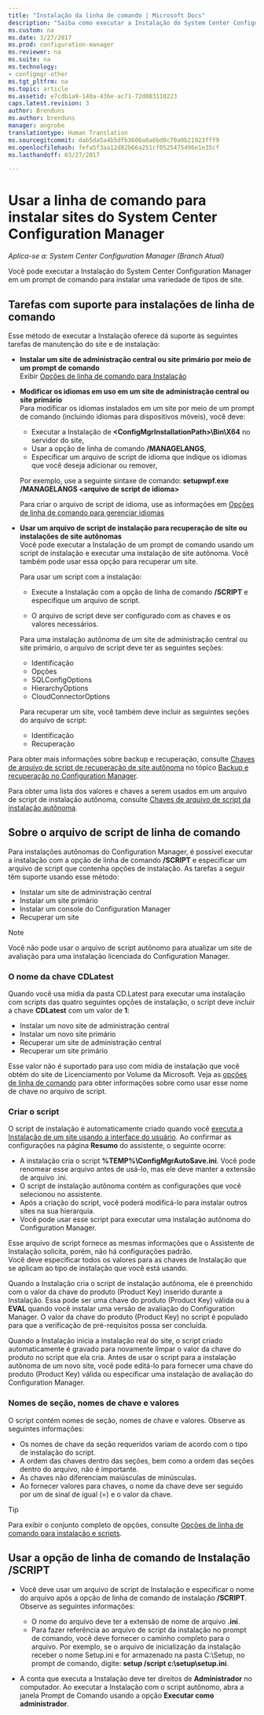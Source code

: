 ```yaml
---
title: "Instalação da linha de comando | Microsoft Docs"
description: "Saiba como executar a Instalação do System Center Configuration Manager em um prompt de comando para uma variedade de instalações do site."
ms.custom: na
ms.date: 3/27/2017
ms.prod: configuration-manager
ms.reviewer: na
ms.suite: na
ms.technology:
- configmgr-other
ms.tgt_pltfrm: na
ms.topic: article
ms.assetid: e7cdb1a9-140a-436e-ac71-72d083110223
caps.latest.revision: 3
author: Brenduns
ms.author: brenduns
manager: angrobe
translationtype: Human Translation
ms.sourcegitcommit: dab5da5a4b5dfb3606a8a6bd0c70a0b21923fff9
ms.openlocfilehash: fefa5f3aa12d82b66a251cf0525475496e1e35cf
ms.lasthandoff: 03/27/2017

---
```

# <a name="use-a-command-line-to-install-system-center-configuration-manager-sites"></a>Usar a linha de comando para instalar sites do System Center Configuration Manager

*Aplica-se a: System Center Configuration Manager (Branch Atual)*

 Você pode executar a Instalação do System Center Configuration Manager em um prompt de comando para instalar uma variedade de tipos de site.

## <a name="supported-tasks-for-command-line-installations"></a>Tarefas com suporte para instalações de linha de comando
 Esse método de executar a Instalação oferece dá suporte às seguintes tarefas de manutenção do site e de instalação:

-   **Instalar um site de administração central ou site primário por meio de um prompt de comando**  
  Exibir [Opções de linha de comando para Instalação](../../../../core/servers/deploy/install/command-line-options-for-setup.md)

-  **Modificar os idiomas em uso em um site de administração central ou site primário**  
    Para modificar os idiomas instalados em um site por meio de um prompt de comando (incluindo idiomas para dispositivos móveis), você deve:  

     -   Executar a Instalação de **&lt;ConfigMgrInstallationPath\>\Bin\X64** no servidor do site,
     -   Usar a opção de linha de comando **/MANAGELANGS**,
     -   Especificar um arquivo de script de idioma que indique os idiomas que você deseja adicionar ou remover,  

    Por exemplo, use a seguinte sintaxe de comando: **setupwpf.exe /MANAGELANGS &lt;arquivo de script de idioma\>**  

    Para criar o arquivo de script de idioma, use as informações em [Opções de linha de comando para gerenciar idiomas](../../../../core/servers/deploy/install/command-line-options-for-setup.md#bkmk_Lang)  

-  **Usar um arquivo de script de instalação para recuperação de site ou instalações de site autônomas**  
    Você pode executar a Instalação de um prompt de comando usando um script de instalação e executar uma instalação de site autônoma. Você também pode usar essa opção para recuperar um site.    

    Para usar um script com a instalação:  

    -   Execute a Instalação com a opção de linha de comando **/SCRIPT** e especifique um arquivo de script.  

    -   O arquivo de script deve ser configurado com as chaves e os valores necessários.  

    Para uma instalação autônoma de um site de administração central ou site primário, o arquivo de script deve ter as seguintes seções:  

    -   Identificação    
    -   Opções    
    -   SQLConfigOptions    
      -   HierarchyOptions    
    -   CloudConnectorOptions   

    Para recuperar um site, você também deve incluir as seguintes seções do arquivo de script:  

    -   Identificação  
    -   Recuperação

Para obter mais informações sobre backup e recuperação, consulte [Chaves de arquivo de script de recuperação de site autônoma](../../../../protect/understand/backup-and-recovery.md#BKMK_UnattendedSiteRecoveryKeys) no tópico [Backup e recuperação no Configuration Manager](../../../../protect/understand/backup-and-recovery.md).  

Para obter uma lista dos valores e chaves a serem usados em um arquivo de script de instalação autônoma, consulte [Chaves de arquivo de script da instalação autônoma](../../../../core/servers/deploy/install/command-line-options-for-setup.md#bkmk_Unattended).  

## <a name="about-the-command-line-script-file"></a>Sobre o arquivo de script de linha de comando  
 Para instalações autônomas do Configuration Manager, é possível executar a instalação com a opção de linha de comando **/SCRIPT** e especificar um arquivo de script que contenha opções de instalação. As tarefas a seguir têm suporte usando esse método:  

-   Instalar um site de administração central  
-   Instalar um site primário  
-   Instalar um console do Configuration Manager  
-   Recuperar um site  

> [!NOTE]  
>  Você não pode usar o arquivo de script autônomo para atualizar um site de avaliação para uma instalação licenciada do Configuration Manager.  

### <a name="the-cdlatest-key-name"></a>O nome da chave CDLatest
Quando você usa mídia da pasta CD.Latest para executar uma instalação com scripts das quatro seguintes opções de instalação, o script deve incluir a chave **CDLatest** com um valor de **1**:
- Instalar um novo site de administração central
- Instalar um novo site primário
- Recuperar um site de administração central
- Recuperar um site primário 

Esse valor não é suportado para uso com mídia de instalação que você obtém do site de Licenciamento por Volume da Microsoft.
Veja as [opções de linha de comando](/sccm/core/servers/deploy/install/command-line-options-for-setup) para obter informações sobre como usar esse nome de chave no arquivo de script.



### <a name="create-the-script"></a>Criar o script
O script de instalação é automaticamente criado quando você [executa a Instalação de um site usando a interface do usuário](../../../../core/servers/deploy/install/use-the-setup-wizard-to-install-sites.md).  Ao confirmar as configurações na página **Resumo** do assistente, o seguinte ocorre:  

-   A instalação cria o script **%TEMP%\ConfigMgrAutoSave.ini**.  Você pode renomear esse arquivo antes de usá-lo, mas ele deve manter a extensão de arquivo .ini.  
-   O script de instalação autônoma contém as configurações que você selecionou no assistente.  
-   Após a criação do script, você poderá modificá-lo para instalar outros sites na sua hierarquia.  
-   Você pode usar esse script para executar uma instalação autônoma do Configuration Manager.  

Esse arquivo de script fornece as mesmas informações que o Assistente de Instalação solicita, porém, não há configurações padrão.   
Você deve especificar todos os valores para as chaves de Instalação que se aplicam ao tipo de instalação que você está usando.   

Quando a Instalação cria o script de instalação autônoma, ele é preenchido com o valor da chave do produto (Product Key) inserido durante a Instalação. Essa pode ser uma chave do produto (Product Key) válida ou a **EVAL** quando você instalar uma versão de avaliação do Configuration Manager. O valor da chave do produto (Product Key) no script é populado para que a verificação de pré-requisitos possa ser concluída.   

Quando a Instalação inicia a instalação real do site, o script criado automaticamente é gravado para novamente limpar o valor da chave do produto no script que ela cria. Antes de usar o script para a instalação autônoma de um novo site, você pode editá-lo para fornecer uma chave do produto (Product Key) válida ou especificar uma instalação de avaliação do Configuration Manager.  

### <a name="section-names-key-names-and-values"></a>Nomes de seção, nomes de chave e valores
O script contém nomes de seção, nomes de chave e valores. Observe as seguintes informações:
-   Os nomes de chave da seção requeridos variam de acordo com o tipo de instalação do script.
-   A ordem das chaves dentro das seções, bem como a ordem das seções dentro do arquivo, não é importante.     
-   As chaves não diferenciam maiúsculas de minúsculas.  
-   Ao fornecer valores para chaves, o nome da chave deve ser seguido por um de sinal de igual (=) e o valor da chave.    

> [!TIP]  
>  Para exibir o conjunto completo de opções, consulte [Opções de linha de comando para instalação e scripts](../../../../core/servers/deploy/install/command-line-options-for-setup.md).  

## <a name="use-the-script-setup-command-line-option"></a>Usar a opção de linha de comando de Instalação /SCRIPT

-   Você deve usar um arquivo de script de Instalação e especificar o nome do arquivo após a opção de linha de comando de instalação **/SCRIPT**. Observe as seguintes informações:   
    -   O nome do arquivo deve ter a extensão de nome de arquivo **.ini**.  
    -   Para fazer referência ao arquivo de script da instalação no prompt de comando, você deve fornecer o caminho completo para o arquivo. Por exemplo, se o arquivo de inicialização da instalação receber o nome Setup.ini e for armazenado na pasta C:\Setup, no prompt de comando, digite: **setup /script c:\setup\setup.ini**.  

-   A conta que executa a Instalação deve ter direitos de **Administrador** no computador. Ao executar a Instalação com o script autônomo, abra a janela Prompt de Comando usando a opção **Executar como administrador**.   

